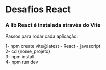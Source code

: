 # Desafios React

<h3>A lib React é instalada através do Vite</h3>

Passos para rodar cada aplicação: 

1- npm create vite@latest - React - javascript
<br>
2- cd {nome_projeto}
<br>
3- npm install
<br>
4- npm run dev
<br>